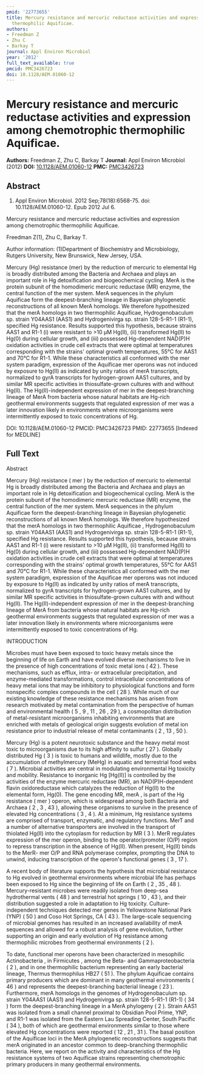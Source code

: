 ```yaml
---
pmid: '22773655'
title: Mercury resistance and mercuric reductase activities and expression among chemotrophic
  thermophilic Aquificae.
authors:
- Freedman Z
- Zhu C
- Barkay T
journal: Appl Environ Microbiol
year: '2012'
full_text_available: true
pmcid: PMC3426723
doi: 10.1128/AEM.01060-12
---
```


# Mercury resistance and mercuric reductase activities and expression among chemotrophic thermophilic Aquificae.
**Authors:** Freedman Z, Zhu C, Barkay T
**Journal:** Appl Environ Microbiol (2012)
**DOI:** [10.1128/AEM.01060-12](https://doi.org/10.1128/AEM.01060-12)
**PMC:** [PMC3426723](https://www.ncbi.nlm.nih.gov/pmc/articles/PMC3426723/)

## Abstract

1. Appl Environ Microbiol. 2012 Sep;78(18):6568-75. doi: 10.1128/AEM.01060-12.
Epub  2012 Jul 6.

Mercury resistance and mercuric reductase activities and expression among 
chemotrophic thermophilic Aquificae.

Freedman Z(1), Zhu C, Barkay T.

Author information:
(1)Department of Biochemistry and Microbiology, Rutgers University, New 
Brunswick, New Jersey, USA.

Mercury (Hg) resistance (mer) by the reduction of mercuric to elemental Hg is 
broadly distributed among the Bacteria and Archaea and plays an important role 
in Hg detoxification and biogeochemical cycling. MerA is the protein subunit of 
the homodimeric mercuric reductase (MR) enzyme, the central function of the mer 
system. MerA sequences in the phylum Aquificae form the deepest-branching 
lineage in Bayesian phylogenetic reconstructions of all known MerA homologs. We 
therefore hypothesized that the merA homologs in two thermophilic Aquificae, 
Hydrogenobaculum sp. strain Y04AAS1 (AAS1) and Hydrogenivirga sp. strain 
128-5-R1-1 (R1-1), specified Hg resistance. Results supported this hypothesis, 
because strains AAS1 and R1-1 (i) were resistant to >10 μM Hg(II), (ii) 
transformed Hg(II) to Hg(0) during cellular growth, and (iii) possessed 
Hg-dependent NAD(P)H oxidation activities in crude cell extracts that were 
optimal at temperatures corresponding with the strains' optimal growth 
temperatures, 55°C for AAS1 and 70°C for R1-1. While these characteristics all 
conformed with the mer system paradigm, expression of the Aquificae mer operons 
was not induced by exposure to Hg(II) as indicated by unity ratios of merA 
transcripts, normalized to gyrA transcripts for hydrogen-grown AAS1 cultures, 
and by similar MR specific activities in thiosulfate-grown cultures with and 
without Hg(II). The Hg(II)-independent expression of mer in the 
deepest-branching lineage of MerA from bacteria whose natural habitats are 
Hg-rich geothermal environments suggests that regulated expression of mer was a 
later innovation likely in environments where microorganisms were intermittently 
exposed to toxic concentrations of Hg.

DOI: 10.1128/AEM.01060-12
PMCID: PMC3426723
PMID: 22773655 [Indexed for MEDLINE]

## Full Text

Abstract

Mercury (Hg) resistance ( mer ) by the reduction of mercuric to elemental Hg is broadly distributed among the Bacteria and Archaea and plays an important role in Hg detoxification and biogeochemical cycling. MerA is the protein subunit of the homodimeric mercuric reductase (MR) enzyme, the central function of the mer system. MerA sequences in the phylum Aquificae form the deepest-branching lineage in Bayesian phylogenetic reconstructions of all known MerA homologs. We therefore hypothesized that the merA homologs in two thermophilic Aquificae , Hydrogenobaculum sp. strain Y04AAS1 (AAS1) and Hydrogenivirga sp. strain 128-5-R1-1 (R1-1), specified Hg resistance. Results supported this hypothesis, because strains AAS1 and R1-1 (i) were resistant to >10 μM Hg(II), (ii) transformed Hg(II) to Hg(0) during cellular growth, and (iii) possessed Hg-dependent NAD(P)H oxidation activities in crude cell extracts that were optimal at temperatures corresponding with the strains' optimal growth temperatures, 55°C for AAS1 and 70°C for R1-1. While these characteristics all conformed with the mer system paradigm, expression of the Aquificae mer operons was not induced by exposure to Hg(II) as indicated by unity ratios of merA transcripts, normalized to gyrA transcripts for hydrogen-grown AAS1 cultures, and by similar MR specific activities in thiosulfate-grown cultures with and without Hg(II). The Hg(II)-independent expression of mer in the deepest-branching lineage of MerA from bacteria whose natural habitats are Hg-rich geothermal environments suggests that regulated expression of mer was a later innovation likely in environments where microorganisms were intermittently exposed to toxic concentrations of Hg.

INTRODUCTION

Microbes must have been exposed to toxic heavy metals since the beginning of life on Earth and have evolved diverse mechanisms to live in the presence of high concentrations of toxic metal ions ( 42 ). These mechanisms, such as efflux, intra- or extracellular precipitation, and enzyme-mediated transformations, control intracellular concentrations of heavy metal ions that may be inhibitory to physiological functions and form nonspecific complex compounds in the cell ( 28 ). While much of our existing knowledge of these resistance mechanisms has arisen from research motivated by metal contamination from the perspective of human and environmental health ( 5 , 9 , 11 , 26 , 29 ), a cosmopolitan distribution of metal-resistant microorganisms inhabiting environments that are enriched with metals of geological origin suggests evolution of metal ion resistance prior to industrial release of metal contaminants ( 2 , 13 , 50 ).

Mercury (Hg) is a potent neurotoxic substance and the heavy metal most toxic to microorganisms due to its high affinity to sulfur ( 27 ). Globally distributed Hg ( 3 ) is toxic to humans and wildlife, mostly due to the accumulation of methylmercury (MeHg) in aquatic and terrestrial food webs ( 7 ). Microbial activities are central in modulating environmental Hg toxicity and mobility. Resistance to inorganic Hg [Hg(II)] is controlled by the activities of the enzyme mercuric reductase (MR), an NAD(P)H-dependent flavin oxidoreductase which catalyzes the reduction of Hg(II) to the elemental form, Hg(0). The gene encoding MR, merA , is part of the Hg resistance ( mer ) operon, which is widespread among both Bacteria and Archaea ( 2 , 3 , 43 ), allowing these organisms to survive in the presence of elevated Hg concentrations ( 3 , 4 ). At a minimum, Hg resistance systems are comprised of transport, enzymatic, and regulatory functions. MerT and a number of alternative transporters are involved in the transport of thiolated Hg(II) into the cytoplasm for reduction by MR ( 3 ). MerR regulates expression of the mer operon, binding to the operator/promoter (O/P) region to repress transcription in the absence of Hg(II). When present, Hg(II) binds to the MerR- mer O/P and RNA polymerase complex, prompting the DNA to unwind, inducing transcription of the operon's functional genes ( 3 , 17 ).

A recent body of literature supports the hypothesis that microbial resistance to Hg evolved in geothermal environments where microbial life has perhaps been exposed to Hg since the beginning of life on Earth ( 2 , 35 , 48 ). Mercury-resistant microbes were readily isolated from deep-sea hydrothermal vents ( 48 ) and terrestrial hot springs ( 10 , 43 ), and their distribution suggested a role in adaptation to Hg toxicity. Culture-independent techniques detected mer genes in Yellowstone National Park (YNP) ( 50 ) and Coso Hot Springs, CA ( 43 ). The large-scale sequencing of microbial genomes has resulted in an increased availability of merA sequences and allowed for a robust analysis of gene evolution, further supporting an origin and early evolution of Hg resistance among thermophilic microbes from geothermal environments ( 2 ).

To date, functional mer operons have been characterized in mesophilic Actinobacteria , in Firmicutes , among the Beta- and Gammaproteobacteria ( 2 ), and in one thermophilic bacterium representing an early bacterial lineage, Thermus thermophilus HB27 ( 51 ). The phylum Aquificae contains primary producers which are dominant in many geothermal environments ( 46 ) and represents the deepest-branching bacterial lineage ( 23 ). Furthermore, merA homologs in the genomes of Hydrogenobaculum sp. strain Y04AAS1 (AAS1) and Hydrogenivirga sp. strain 128-5-R1-1 (R1-1) ( 34 ) form the deepest-branching lineage in a MerA phylogeny ( 2 ). Strain AAS1 was isolated from a small channel proximal to Obsidian Pool Prime, YNP, and R1-1 was isolated from the Eastern Lau Spreading Center, South Pacific ( 34 ), both of which are geothermal environments similar to those where elevated Hg concentrations were reported ( 12 , 21 , 31 ). The basal position of the Aquificae loci in the MerA phylogenetic reconstructions suggests that merA originated in an ancestor common to deep-branching thermophilic bacteria. Here, we report on the activity and characteristics of the Hg resistance systems of two Aquificae strains representing chemotrophic primary producers in many geothermal environments.
